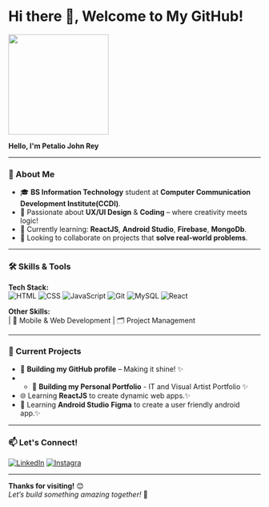# Hi there 👋, Welcome to My GitHub!

<img src="https://github.com/Petalioo/Petalio_Portfolio/blob/main/src/assets/images/readme_banner.png" width="200" align="center"/>

**Hello, I'm Petalio John Rey**  
 

---

### 💬 About Me  
- 🎓 **BS Information Technology** student at **Computer Communication Development Institute(CCDI)**.  
- 🎨 Passionate about **UX/UI Design** & **Coding** – where creativity meets logic!  
- 🌱 Currently learning: **ReactJS**, **Android Studio**,  **Firebase**,  **MongoDb**.  
- 👯 Looking to collaborate on projects that **solve real-world problems**.  
 

---

### 🛠️ Skills & Tools  
**Tech Stack:**  
![HTML](https://img.shields.io/badge/HTML-E34F26?style=flat&logo=html5&logoColor=white)
![CSS](https://img.shields.io/badge/CSS-1572B6?style=flat&logo=css3&logoColor=white)
![JavaScript](https://img.shields.io/badge/JavaScript-F7DF1E?style=flat&logo=javascript&logoColor=black)
![Git](https://img.shields.io/badge/Git-F05032?style=flat&logo=git&logoColor=white)
![MySQL](https://img.shields.io/badge/MySQL-4479A1?style=flat&logo=mysql&logoColor=white)
![React](https://img.shields.io/badge/React-61DAFB?style=flat&logo=react&logoColor=black)

**Other Skills:**  
 | 📱 Mobile & Web Development | 🗂️ Project Management 
 

---

### 🔭 Current Projects  
- 🚧 **Building my GitHub profile** – Making it shine! ✨
- - 🚧 **Building my Personal Portfolio** - IT and Visual Artist Portfolio ✨
- 🌐 Learning **ReactJS** to create dynamic web apps.✨
- 📱 Learning  **Android Studio**  **Figma** to create a user friendly android app.✨

---

### 📫 Let's Connect!  
[![LinkedIn](https://img.shields.io/badge/LinkedIn-0A66C2?style=flat&logo=linkedin&logoColor=white)](https://www.linkedin.com/in/petalio-john-rey/)
[![Instagra](https://img.shields.io/badge/Instagram-E4405F?style=flat&logo=instagram&logoColor=white)](https://www.instagram.com/johnreyart7/)

---

**Thanks for visiting!** 😊  
*Let’s build something amazing together!* 🚀
